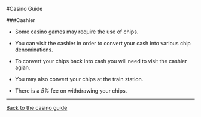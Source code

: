 #Casino Guide

###Cashier

* Some casino games may require the use of chips.

* You can visit the cashier in order to convert your cash into various chip denominations.

* To convert your chips back into cash you will need to visit the cashier agian.

* You may also convert your chips at the train station.

* There is a *5%* fee on withdrawing your chips.

---

[Back to the casino guide](casino-main.md)
